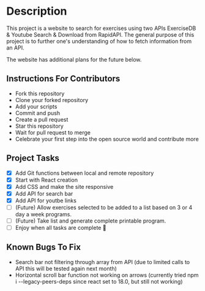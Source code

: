 # **Description**

This project is a website to search for exercises using two APIs ExerciseDB & Youtube Search & Download from RapidAPI. The general purpose of this project is to further one's understanding of how to fetch information from an API. 

The website has additional plans for the future below. 

## **Instructions For Contributors**
+ Fork this repository
+ Clone your forked repository
+ Add your scripts
+ Commit and push
+ Create a pull request
+ Star this repository
+ Wait for pull request to merge
+ Celebrate your first step into the open source world and contribute more


## **Project Tasks**
- [x] Add Git functions between local and remote repository
- [x] Start with React creation 
- [x] Add CSS and make the site responsive
- [x] Add API for search bar
- [x] Add API for youtbe links 
- [ ] (Future) Allow exercises selected to be added to a list based on 3 or 4 day a week programs.
- [ ] (Future) Take list and generate complete printable program.  
- [ ]  Enjoy when all tasks are complete :tada:

## **Known Bugs To Fix**
- Search bar not filtering through array from API (due to limited calls to API this will be tested again next month)
- Horizontal scroll bar function not working on arrows (currently tried npm i --legacy-peers-deps since react set to 18.0, but still not working)
